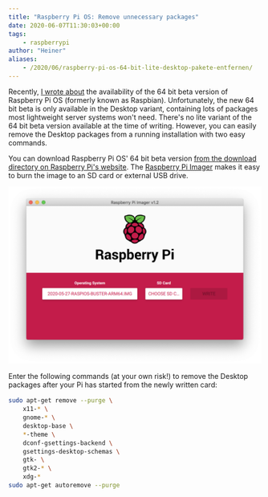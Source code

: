 ```yaml
---
title: "Raspberry Pi OS: Remove unnecessary packages"
date: 2020-06-07T11:30:03+00:00
tags:
    - raspberrypi
author: "Heiner"
aliases:
    - /2020/06/raspberry-pi-os-64-bit-lite-desktop-pakete-entfernen/
---
```


Recently, [I wrote about](/posts/usb-boot-raspberry-pi/) the availability of the 64 bit beta version of Raspberry Pi OS (formerly known as Raspbian). Unfortunately, the new 64 bit beta is only available in the Desktop variant, containing lots of packages most lightweight server systems won't need. There's no lite variant of the 64 bit beta version available at the time of writing. However, you can easily remove the Desktop packages from a running installation with two easy commands.

You can download Raspberry Pi OS' 64 bit beta version [from the download directory on Raspberry Pi's website](https://downloads.raspberrypi.org/raspios_arm64/images/). The [Raspberry Pi Imager](https://www.raspberrypi.org/downloads/) makes it easy to burn the image to an SD card or external USB drive.

![](/img/raspberry-usb.png)

Enter the following commands (at your own risk!) to remove the Desktop packages after your Pi has started from the newly written card:

```bash
sudo apt-get remove --purge \
    x11-* \
    gnome-* \
    desktop-base \
    *-theme \
    dconf-gsettings-backend \
    gsettings-desktop-schemas \
    gtk- \
    gtk2-* \
    xdg-*
sudo apt-get autoremove --purge
```